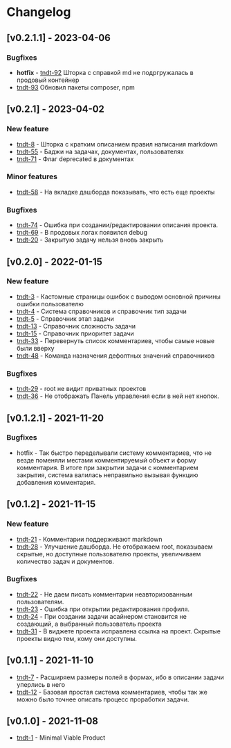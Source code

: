 # Changelog

## [v0.2.1.1] - 2023-04-06

### Bugfixes
- **hotfix** - [tndt-92](http://tasks.demius.ru/p/tndt-92) Шторка с справкой md не подргружалась в продовый контейнер
- [tndt-93](http://tasks.demius.ru/p/tndt-93) Обновил пакеты composer, npm

## [v0.2.1] - 2023-04-02

### New feature
- [tndt-8](http://tasks.demius.ru/p/tndt-8) - Шторка с кратким описанием правил написания markdown
- [tndt-55](http://tasks.demius.ru/p/tndt-55) - Баджи на задачах, документах, пользователях
- [tndt-71](http://tasks.demius.ru/p/tndt-71) - Флаг deprecated в документах
### Minor features
- [tndt-58](http://tasks.demius.ru/p/tndt-58) - На вкладке дашборда показывать, что есть еще проекты
### Bugfixes
- [tndt-74](http://tasks.demius.ru/p/tndt-74) - Ошибка при создании/редактировании описания проекта.
- [tndt-69](http://tasks.demius.ru/p/tndt-69) - В продовых логах появился debug
- [tndt-20](http://tasks.demius.ru/p/tndt-20) - Закрытую задачу нельзя вновь закрыть

## [v0.2.0] - 2022-01-15

### New feature
- [tndt-3](http://tasks.demius.ru/p/tndt-3) - Кастомные страницы ошибок с выводом основной причины ошибки пользователю
- [tndt-4](http://tasks.demius.ru/p/tndt-4) - Система справочников и справочник тип задачи
- [tndt-5](http://tasks.demius.ru/p/tndt-5) - Справочник этап задачи
- [tndt-13](http://tasks.demius.ru/p/tndt-13) - Справочник сложность задачи
- [tndt-15](http://tasks.demius.ru/p/tndt-15) - Справочник приоритет задачи
- [tndt-33](http://tasks.demius.ru/p/tndt-33) - Перевернуть список комментариев, чтобы самые новые были вверху
- [tndt-48](http://tasks.demius.ru/p/tndt-48) - Команда назначения дефолтных значений справочников
### Bugfixes
- [tndt-29](http://tasks.demius.ru/p/tndt-29) - root не видит приватных проектов
- [tndt-36](http://tasks.demius.ru/p/tndt-36) - Не отображать Панель управления если в ней нет кнопок.


## [v0.1.2.1] - 2021-11-20

### Bugfixes
- hotfix - Так быстро переделывали систему комментариев, что не везде поменяли местами комментируемый объект и форму комментария. В итоге при закрытии задачи с комментарием закрытия, система валилась неправильно вызывая функцию добавления комментария.


## [v0.1.2] - 2021-11-15

### New feature 
- [tndt-21](http://tasks.demius.ru/p/tndt-21) - Комментарии поддерживают markdown
- [tndt-28](http://tasks.demius.ru/p/tndt-28) - Улучшение дашборда. Не отображаем root, показываем скрытые, но доступные пользователю проекты, увеличиваем количество задач и документов.

### Bugfixes
- [tndt-22](http://tasks.demius.ru/p/tndt-22) - Не даем писать комментарии неавторизованным пользователям.
- [tndt-23](http://tasks.demius.ru/p/tndt-23) - Ошибка при открытии редактирования профиля.
- [tndt-24](http://tasks.demius.ru/p/tndt-24) - При создании задачи асайнером становится не создающий, а выбранный пользователь проекта
- [tndt-31](http://tasks.demius.ru/p/tndt-31) - В виджете проекта исправлена ссылка на проект. Скрытые проекты видно тем, кому они доступны.


## [v0.1.1] - 2021-11-10

- [tndt-7](http://tasks.demius.ru/p/tndt-7) - Расширяем размеры полей в формах, ибо в описании задачи уперлись в него
- [tndt-12](http://tasks.demius.ru/p/tndt-12) - Базовая простая система комментариев, чтобы так же можно было точнее описать процесс проработки задачи.


## [v0.1.0] - 2021-11-08

- [tndt-1](http://tasks.demius.ru/p/tndt-1) - Minimal Viable Product